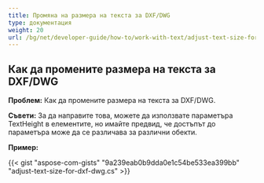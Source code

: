 ```yaml
---
title: Промяна на размера на текста за DXF/DWG
type: документация
weight: 20
url: /bg/net/developer-guide/how-to/work-with-text/adjust-text-size-for-dxf-dwg/
---
```


## **Как да промените размера на текста за DXF/DWG**

**Проблем:** Как да промените размера на текста за DXF/DWG.

**Съвети:** За да направите това, можете да използвате параметъра TextHeight в елементите, но имайте предвид, че достъпът до параметъра може да се различава за различни обекти.

**Пример:**

{{< gist "aspose-com-gists" "9a239eab0b9dda0e1c54be533ea399bb" "adjust-text-size-for-dxf-dwg.cs" >}}
